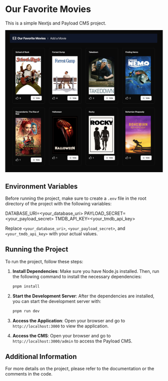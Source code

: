 # Our Favorite Movies

This is a simple Nextjs and Payload CMS project.

![Project Screenshot](screenshot.jpg)

## Environment Variables

Before running the project, make sure to create a `.env` file in the root directory of the project with the following variables:

DATABASE_URI=<your_database_uri>
PAYLOAD_SECRET=<your_payload_secret>
TMDB_API_KEY=<your_tmdb_api_key>

Replace `<your_database_uri>`, `<your_payload_secret>`, and `<your_tmdb_api_key>` with your actual values.

## Running the Project

To run the project, follow these steps:

1. **Install Dependencies**: Make sure you have Node.js installed. Then, run the following command to install the necessary dependencies:

   ```bash
   pnpm install
   ```

2. **Start the Development Server**: After the dependencies are installed, you can start the development server with:

   ```bash
   pnpm run dev
   ```

3. **Access the Application**: Open your browser and go to `http://localhost:3000` to view the application.

4. **Access the CMS**: Open your browser and go to `http://localhost:3000/admin` to access the Payload CMS.

## Additional Information

For more details on the project, please refer to the documentation or the comments in the code.
